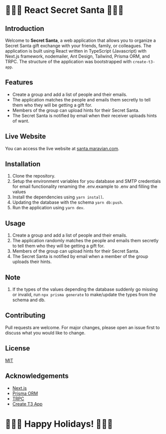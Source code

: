 # 🎅🎁🎄 React Secret Santa 🎄🎁🎅

## Introduction
Welcome to **Secret Santa**, a web application that allows you to organize a Secret Santa gift exchange with your friends, family, or colleagues. The application is built using React written in TypeScript (Javascript) with Next.js framework, nodemailer, Ant Design, Tailwind, Prisma ORM, and TRPC.
The structure of the application was bootstrapped with `create-t3-app`.

## Features
- Create a group and add a list of people and their emails.
- The application matches the people and emails them secretly to tell them who they will be getting a gift for.
- Members of the group can upload hints for their Secret Santa.
- The Secret Santa is notified by email when their receiver uploads hints of want.

## Live Website
You can access the live website at [santa.maravian.com](https://santa.maravian.com).

## Installation
1. Clone the repository.
2. Setup the environment variables for you database and SMTP credentials for email functionality renaming the .env.example to .env and filling the values
2. Install the dependencies using `yarn install`.
3. Updating the database with the schema `yarn db:push`.
4. Run the application using `yarn dev`.

## Usage
1. Create a group and add a list of people and their emails.
2. The application randomly matches the people and emails them secretly to tell them who they will be getting a gift for.
3. Members of the group can upload hints for their Secret Santa.
4. The Secret Santa is notified by email when a member of the group uploads their hints.

## Note
1. If the types of the values depending the database suddenly go missing or invalid, run `npx prisma generate` to make/update the types from the schema and db.

## Contributing
Pull requests are welcome. For major changes, please open an issue first to discuss what you would like to change.

## License
[MIT](https://choosealicense.com/licenses/mit/)

## Acknowledgements
- [Next.js](https://nextjs.org/)
- [Prisma ORM](https://www.prisma.io/)
- [TRPC](https://trpc.io/)
- [Create T3 App](https://create.t3.gg/)

# 🎁🎄🎅 Happy Holidays! 🎅🎄🎁
